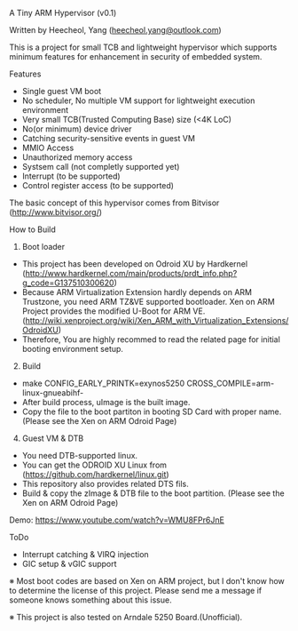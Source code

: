 A Tiny ARM Hypervisor (v0.1)

Written by Heecheol, Yang (heecheol.yang@outlook.com)

This is a project for small TCB and lightweight hypervisor which supports minimum features for enhancement in security of embedded system.

Features
- Single guest VM boot
- No scheduler, No multiple VM support for lightweight execution environment
- Very small TCB(Trusted Computing Base) size (<4K LoC)
- No(or minimum) device driver
- Catching security-sensitive events in guest VM
 - MMIO Access
 - Unauthorized memory access
 - Systsem call (not completly supported yet)
 - Interrupt (to be supported)
 - Control register access (to be supported)

The basic concept of this hypervisor comes from Bitvisor (http://www.bitvisor.org/)

How to Build

1. Boot loader
 - This project has been developed on Odroid XU by Hardkernel (http://www.hardkernel.com/main/products/prdt_info.php?g_code=G137510300620)
 - Because ARM Virtualization Extension hardly depends on ARM Trustzone, you need ARM TZ&VE supported bootloader. Xen on ARM Project provides the modified U-Boot for ARM VE. (http://wiki.xenproject.org/wiki/Xen_ARM_with_Virtualization_Extensions/OdroidXU)
 - Therefore, You are highly recommed to read the related page for initial booting environment setup. 

2. Build
 - make CONFIG_EARLY_PRINTK=exynos5250 CROSS_COMPILE=arm-linux-gnueabihf-
 - After build process, uImage is the built image.
 - Copy the file to the boot partiton in booting SD Card with proper name. (Please see the Xen on ARM Odroid Page)

4. Guest VM & DTB
 - You need DTB-supported linux.
 - You can get the ODROID XU Linux from (https://github.com/hardkernel/linux.git)
 - This repository also provides related DTS fils.
 - Build & copy the zImage & DTB file to the boot partition. (Please see the Xen on ARM Odroid Page) 


Demo: https://www.youtube.com/watch?v=WMU8FPr6JnE

ToDo
 - Interrupt catching & VIRQ injection
 - GIC setup & vGIC support




※ Most boot codes are based on Xen on ARM project, but I don't know how to determine the license of this project. Please send me a message if someone knows something about this issue.

※  This  project is also tested on Arndale 5250 Board.(Unofficial).
